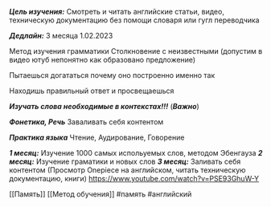 ***Цель изучения:*** Смотреть и читать английские статьи, видео, техническую документацию без помощи словаря или гугл переводчика 

***Дедлайн:*** 3 месяца 1.02.2023

Метод изучения грамматики
Столкновение с неизвестными (допустим в видео ютуб непонятно как образовано предложение)

Пытаешься догататься почему оно построенно именно так

Находишь правильный ответ и просвещаешься

***Изучать слова необходимые в контекстах!!!*** (***Важно***)

***Фонетика, Речь***
Заваливать себя контентом 

***Практика языка***
Чтение, Аудирование, Говорение 

***1 месяц:*** Изучение 1000 самых испольуемых слов, методом Эбенгауза
***2 месяц:*** Изучение граматики и новых слов 
***3 месяц:*** Заливать себя контентом (Просмотр Onepiece на английском, читать техническую документацию, книги) https://www.youtube.com/watch?v=PSE93GhuW-Y

[[Память]] [[Метод обучения]]
#память #английский
